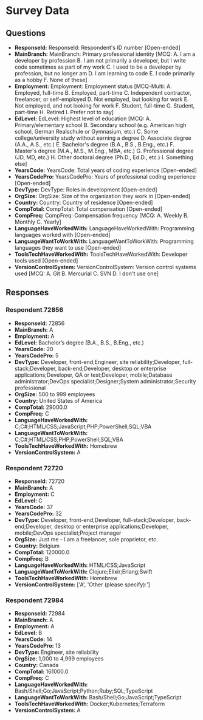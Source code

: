 # Survey Data

## Questions

- **ResponseId:** ResponseId: Respondent's ID number [Open-ended]
- **MainBranch:** MainBranch: Primary professional identity [MCQ: A. I am a developer by profession B. I am not primarily a developer, but I write code sometimes as part of my work C. I used to be a developer by profession, but no longer am D. I am learning to code E. I code primarily as a hobby F. None of these]
- **Employment:** Employment: Employment status [MCQ-Multi: A. Employed, full-time B. Employed, part-time C. Independent contractor, freelancer, or self-employed D. Not employed, but looking for work E. Not employed, and not looking for work F. Student, full-time G. Student, part-time H. Retired I. Prefer not to say]
- **EdLevel:** EdLevel: Highest level of education [MCQ: A. Primary/elementary school B. Secondary school (e.g. American high school, German Realschule or Gymnasium, etc.) C. Some college/university study without earning a degree D. Associate degree (A.A., A.S., etc.) E. Bachelor's degree (B.A., B.S., B.Eng., etc.) F. Master's degree (M.A., M.S., M.Eng., MBA, etc.) G. Professional degree (JD, MD, etc.) H. Other doctoral degree (Ph.D., Ed.D., etc.) I. Something else]
- **YearsCode:** YearsCode: Total years of coding experience [Open-ended]
- **YearsCodePro:** YearsCodePro: Years of professional coding experience [Open-ended]
- **DevType:** DevType: Roles in development [Open-ended]
- **OrgSize:** OrgSize: Size of the organization they work in [Open-ended]
- **Country:** Country: Country of residence [Open-ended]
- **CompTotal:** CompTotal: Total compensation [Open-ended]
- **CompFreq:** CompFreq: Compensation frequency [MCQ: A. Weekly B. Monthly C. Yearly]
- **LanguageHaveWorkedWith:** LanguageHaveWorkedWith: Programming languages worked with [Open-ended]
- **LanguageWantToWorkWith:** LanguageWantToWorkWith: Programming languages they want to use [Open-ended]
- **ToolsTechHaveWorkedWith:** ToolsTechHaveWorkedWith: Developer tools used [Open-ended]
- **VersionControlSystem:** VersionControlSystem: Version control systems used [MCQ: A. Git B. Mercurial C. SVN D. I don't use one]

## Responses

### Respondent 72856

- **ResponseId:** 72856
- **MainBranch:** A
- **Employment:** A
- **EdLevel:** Bachelor’s degree (B.A., B.S., B.Eng., etc.)
- **YearsCode:** 20
- **YearsCodePro:** 5
- **DevType:** Developer, front-end;Engineer, site reliability;Developer, full-stack;Developer, back-end;Developer, desktop or enterprise applications;Developer, QA or test;Developer, mobile;Database administrator;DevOps specialist;Designer;System administrator;Security professional
- **OrgSize:** 500 to 999 employees
- **Country:** United States of America
- **CompTotal:** 29000.0
- **CompFreq:** C
- **LanguageHaveWorkedWith:** C;C#;HTML/CSS;JavaScript;PHP;PowerShell;SQL;VBA
- **LanguageWantToWorkWith:** C;C#;HTML/CSS;PHP;PowerShell;SQL;VBA
- **ToolsTechHaveWorkedWith:** Homebrew
- **VersionControlSystem:** A

### Respondent 72720

- **ResponseId:** 72720
- **MainBranch:** A
- **Employment:** C
- **EdLevel:** C
- **YearsCode:** 37
- **YearsCodePro:** 32
- **DevType:** Developer, front-end;Developer, full-stack;Developer, back-end;Developer, desktop or enterprise applications;Developer, mobile;DevOps specialist;Project manager
- **OrgSize:** Just me - I am a freelancer, sole proprietor, etc.
- **Country:** Belgium
- **CompTotal:** 120000.0
- **CompFreq:** B
- **LanguageHaveWorkedWith:** HTML/CSS;JavaScript
- **LanguageWantToWorkWith:** Clojure;Elixir;Erlang;Swift
- **ToolsTechHaveWorkedWith:** Homebrew
- **VersionControlSystem:** ['A', 'Other (please specify):']

### Respondent 72984

- **ResponseId:** 72984
- **MainBranch:** A
- **Employment:** A
- **EdLevel:** B
- **YearsCode:** 14
- **YearsCodePro:** 13
- **DevType:** Engineer, site reliability
- **OrgSize:** 1,000 to 4,999 employees
- **Country:** Canada
- **CompTotal:** 161000.0
- **CompFreq:** C
- **LanguageHaveWorkedWith:** Bash/Shell;Go;JavaScript;Python;Ruby;SQL;TypeScript
- **LanguageWantToWorkWith:** Bash/Shell;Go;JavaScript;TypeScript
- **ToolsTechHaveWorkedWith:** Docker;Kubernetes;Terraform
- **VersionControlSystem:** A
